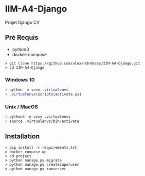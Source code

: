 # IIM-A4-Django

Projet Django CV

## Pré Requis

- python3
- docker-compose

```
> git clone https://github.com/alexandrehaas/IIM-A4-Django.git
> cd IIM-A4-Django
```

### Windows 10

```ps1
> python -m venv .virtualenvs
> .virtualenvs\Scripts\activate.ps1
```

### Unix / MacOS

```bash
> python3 -m venv .virtualenvs
> source .virtualenvs/bin/activate
```

## Installation

```
> pip install -r requirements.txt
> docker-compose up
> cd project
> python manage.py migrate
> python manage.py createsuperuser
> python manage.py runserver
```
